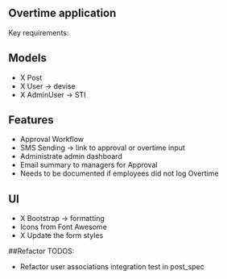 ## Overtime application

Key requirements:

## Models
- X Post
- X User -> devise
- X AdminUser -> STI

## Features
- Approval Workflow
- SMS Sending -> link to approval or overtime input
- Administrate admin dashboard
- Email summary to managers for Approval
- Needs to be documented if employees did not log Overtime

## UI
- X Bootstrap -> formatting
- Icons from Font Awesome
- X Update the form styles


##Refactor TODOS:
- Refactor user associations integration test in post_spec
